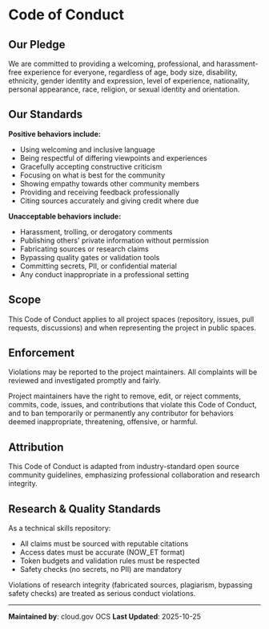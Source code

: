 # Code of Conduct

## Our Pledge

We are committed to providing a welcoming, professional, and harassment-free experience for everyone, regardless of age, body size, disability, ethnicity, gender identity and expression, level of experience, nationality, personal appearance, race, religion, or sexual identity and orientation.

## Our Standards

**Positive behaviors include:**

- Using welcoming and inclusive language
- Being respectful of differing viewpoints and experiences
- Gracefully accepting constructive criticism
- Focusing on what is best for the community
- Showing empathy towards other community members
- Providing and receiving feedback professionally
- Citing sources accurately and giving credit where due

**Unacceptable behaviors include:**

- Harassment, trolling, or derogatory comments
- Publishing others' private information without permission
- Fabricating sources or research claims
- Bypassing quality gates or validation tools
- Committing secrets, PII, or confidential material
- Any conduct inappropriate in a professional setting

## Scope

This Code of Conduct applies to all project spaces (repository, issues, pull requests, discussions) and when representing the project in public spaces.

## Enforcement

Violations may be reported to the project maintainers. All complaints will be reviewed and investigated promptly and fairly.

Project maintainers have the right to remove, edit, or reject comments, commits, code, issues, and contributions that violate this Code of Conduct, and to ban temporarily or permanently any contributor for behaviors deemed inappropriate, threatening, offensive, or harmful.

## Attribution

This Code of Conduct is adapted from industry-standard open source community guidelines, emphasizing professional collaboration and research integrity.

## Research & Quality Standards

As a technical skills repository:

- All claims must be sourced with reputable citations
- Access dates must be accurate (NOW_ET format)
- Token budgets and validation rules must be respected
- Safety checks (no secrets, no PII) are mandatory

Violations of research integrity (fabricated sources, plagiarism, bypassing safety checks) are treated as serious conduct violations.

---

**Maintained by**: cloud.gov OCS
**Last Updated**: 2025-10-25
